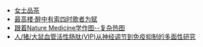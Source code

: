 + [女士品茶](https://www.jianshu.com/p/a4f938a59dfa)
+ [最高楼·醉中有索四时歌者为赋](https://www.jianshu.com/p/935d176cc1c7)
+ [跟着Nature Medicine学作图--复杂热图](https://www.jianshu.com/p/21a00cb7291c)
+ [人/猪/大鼠血管活性肠肽(VIP)从神经调节到免疫抑制的多面性研究](https://www.jianshu.com/p/aca4d8561e63)
